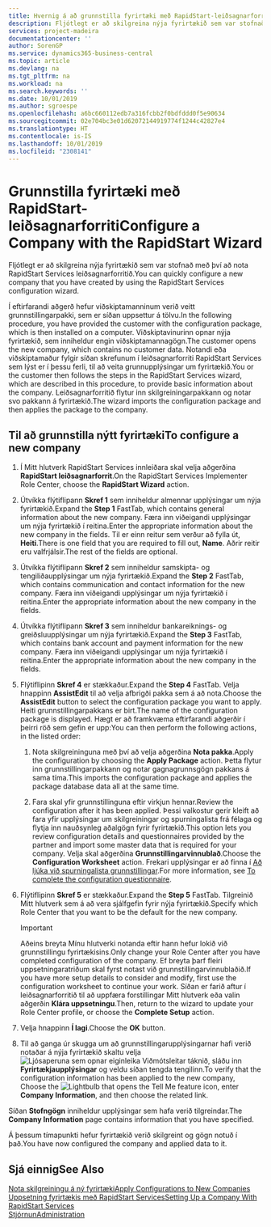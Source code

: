 ```yaml
---
title: Hvernig á að grunnstilla fyrirtæki með RapidStart-leiðsagnarforriti | Microsoft Docs
description: Fljótlegt er að skilgreina nýja fyrirtækið sem var stofnað með því að nota RapidStart Services leiðsagnarforritið.
services: project-madeira
documentationcenter: ''
author: SorenGP
ms.service: dynamics365-business-central
ms.topic: article
ms.devlang: na
ms.tgt_pltfrm: na
ms.workload: na
ms.search.keywords: ''
ms.date: 10/01/2019
ms.author: sgroespe
ms.openlocfilehash: a6bc660112edb7a316fcbb2f0bdfddd0f5e90634
ms.sourcegitcommit: 02e704bc3e01d62072144919774f1244c42827e4
ms.translationtype: HT
ms.contentlocale: is-IS
ms.lasthandoff: 10/01/2019
ms.locfileid: "2308141"
---
```

# <a name="configure-a-company-with-the-rapidstart-wizard"></a><span data-ttu-id="46d42-103">Grunnstilla fyrirtæki með RapidStart-leiðsagnarforriti</span><span class="sxs-lookup"><span data-stu-id="46d42-103">Configure a Company with the RapidStart Wizard</span></span>
<span data-ttu-id="46d42-104">Fljótlegt er að skilgreina nýja fyrirtækið sem var stofnað með því að nota RapidStart Services leiðsagnarforritið.</span><span class="sxs-lookup"><span data-stu-id="46d42-104">You can quickly configure a new company that you have created by using the RapidStart Services configuration wizard.</span></span>

<span data-ttu-id="46d42-105">Í eftirfarandi aðgerð hefur viðskiptamanninum verið veitt grunnstillingarpakki, sem er síðan uppsettur á tölvu.</span><span class="sxs-lookup"><span data-stu-id="46d42-105">In the following procedure, you have provided the customer with the configuration package, which is then installed on a computer.</span></span> <span data-ttu-id="46d42-106">Viðskiptavinurinn opnar nýja fyrirtækið, sem inniheldur engin viðskiptamannagögn.</span><span class="sxs-lookup"><span data-stu-id="46d42-106">The customer opens the new company, which contains no customer data.</span></span> <span data-ttu-id="46d42-107">Notandi eða viðskiptamaður fylgir síðan skrefunum í leiðsagnarforriti RapidStart Services sem lýst er í þessu ferli, til að veita grunnupplýsingar um fyrirtækið.</span><span class="sxs-lookup"><span data-stu-id="46d42-107">You or the customer then follows the steps in the RapidStart Services wizard, which are described in this procedure, to provide basic information about the company.</span></span> <span data-ttu-id="46d42-108">Leiðsagnarforritið flytur inn skilgreiningarpakkann og notar svo pakkann á fyrirtækið.</span><span class="sxs-lookup"><span data-stu-id="46d42-108">The wizard imports the configuration package and then applies the package to the company.</span></span>  

## <a name="to-configure-a-new-company"></a><span data-ttu-id="46d42-109">Til að grunnstilla nýtt fyrirtæki</span><span class="sxs-lookup"><span data-stu-id="46d42-109">To configure a new company</span></span>  
1. <span data-ttu-id="46d42-110">Í Mitt hlutverk RapidStart Services innleiðara skal velja aðgerðina **RapidStart leiðsagnarforrit**.</span><span class="sxs-lookup"><span data-stu-id="46d42-110">On the RapidStart Services Implementer Role Center, choose the **RapidStart Wizard** action.</span></span>  
2. <span data-ttu-id="46d42-111">Útvíkka flýtiflipann **Skref 1** sem inniheldur almennar upplýsingar um nýja fyrirtækið.</span><span class="sxs-lookup"><span data-stu-id="46d42-111">Expand the **Step 1** FastTab, which contains general information about the new company.</span></span> <span data-ttu-id="46d42-112">Færa inn viðeigandi upplýsingar um nýja fyrirtækið í reitina.</span><span class="sxs-lookup"><span data-stu-id="46d42-112">Enter the appropriate information about the new company in the fields.</span></span> <span data-ttu-id="46d42-113">Til er einn reitur sem verður að fylla út, **Heiti**.</span><span class="sxs-lookup"><span data-stu-id="46d42-113">There is one field that you are required to fill out, **Name**.</span></span> <span data-ttu-id="46d42-114">Aðrir reitir eru valfrjálsir.</span><span class="sxs-lookup"><span data-stu-id="46d42-114">The rest of the fields are optional.</span></span>  
3. <span data-ttu-id="46d42-115">Útvíkka flýtiflipann **Skref 2** sem inniheldur samskipta- og tengiliðaupplýsingar um nýja fyrirtækið.</span><span class="sxs-lookup"><span data-stu-id="46d42-115">Expand the **Step 2** FastTab, which contains communication and contact information for the new company.</span></span> <span data-ttu-id="46d42-116">Færa inn viðeigandi upplýsingar um nýja fyrirtækið í reitina.</span><span class="sxs-lookup"><span data-stu-id="46d42-116">Enter the appropriate information about the new company in the fields.</span></span>
4. <span data-ttu-id="46d42-117">Útvíkka flýtiflipann **Skref 3** sem inniheldur bankareiknings- og greiðsluupplýsingar um nýja fyrirtækið.</span><span class="sxs-lookup"><span data-stu-id="46d42-117">Expand the **Step 3** FastTab, which contains bank account and payment information for the new company.</span></span> <span data-ttu-id="46d42-118">Færa inn viðeigandi upplýsingar um nýja fyrirtækið í reitina.</span><span class="sxs-lookup"><span data-stu-id="46d42-118">Enter the appropriate information about the new company in the fields.</span></span>  
5. <span data-ttu-id="46d42-119">Flýtiflipinn **Skref 4** er stækkaður.</span><span class="sxs-lookup"><span data-stu-id="46d42-119">Expand the **Step 4** FastTab.</span></span> <span data-ttu-id="46d42-120">Velja hnappinn **AssistEdit** til að velja afbrigði pakka sem á að nota.</span><span class="sxs-lookup"><span data-stu-id="46d42-120">Choose the **AssistEdit** button to select the configuration package you want to apply.</span></span> <span data-ttu-id="46d42-121">Heiti grunnstillingarpakkans er birt.</span><span class="sxs-lookup"><span data-stu-id="46d42-121">The name of the configuration package is displayed.</span></span> <span data-ttu-id="46d42-122">Hægt er að framkvæma eftirfarandi aðgerðir í þeirri röð sem gefin er upp:</span><span class="sxs-lookup"><span data-stu-id="46d42-122">You can then perform the following actions, in the listed order:</span></span>  

    1. <span data-ttu-id="46d42-123">Nota skilgreininguna með því að velja aðgerðina **Nota pakka**.</span><span class="sxs-lookup"><span data-stu-id="46d42-123">Apply the configuration by choosing the **Apply Package** action.</span></span> <span data-ttu-id="46d42-124">Þetta flytur inn grunnstillingarpakkann og notar gagnagrunnsgögn pakkans á sama tíma.</span><span class="sxs-lookup"><span data-stu-id="46d42-124">This imports the configuration package and applies the package database data all at the same time.</span></span>  

    2. <span data-ttu-id="46d42-125">Fara skal yfir grunnstillinguna eftir virkjun hennar.</span><span class="sxs-lookup"><span data-stu-id="46d42-125">Review the configuration after it has been applied.</span></span> <span data-ttu-id="46d42-126">Þessi valkostur gerir kleift að fara yfir upplýsingar um skilgreiningar og spurningalista frá félaga og flytja inn nauðsynleg aðalgögn fyrir fyrirtækið.</span><span class="sxs-lookup"><span data-stu-id="46d42-126">This option lets you review configuration details and questionnaires provided by the partner and import some master data that is required for your company.</span></span> <span data-ttu-id="46d42-127">Velja skal aðgerðina **Grunnstillingarvinnublað**.</span><span class="sxs-lookup"><span data-stu-id="46d42-127">Choose the **Configuration Worksheet** action.</span></span> <span data-ttu-id="46d42-128">Frekari upplýsingar er að finna í [Að ljúka við spurningalista grunnstillingar](admin-gather-customer-setup-values.md#to-complete-the-configuration-questionnaire).</span><span class="sxs-lookup"><span data-stu-id="46d42-128">For more information, see [To complete the configuration questionnaire](admin-gather-customer-setup-values.md#to-complete-the-configuration-questionnaire).</span></span>  

6. <span data-ttu-id="46d42-129">Flýtiflipinn **Skref 5** er stækkaður.</span><span class="sxs-lookup"><span data-stu-id="46d42-129">Expand the **Step 5** FastTab.</span></span> <span data-ttu-id="46d42-130">Tilgreinið Mitt hlutverk sem á að vera sjálfgefin fyrir nýja fyrirtækið.</span><span class="sxs-lookup"><span data-stu-id="46d42-130">Specify which Role Center that you want to be the default for the new company.</span></span>  

    > [!IMPORTANT]  
    >  <span data-ttu-id="46d42-131">Aðeins breyta Mínu hlutverki notanda eftir hann hefur lokið við grunnstillingu fyrirtækisins.</span><span class="sxs-lookup"><span data-stu-id="46d42-131">Only change your Role Center after you have completed configuration of the company.</span></span> <span data-ttu-id="46d42-132">Ef breyta þarf fleiri uppsetningaratriðum skal fyrst notast við grunnstillingarvinnublaðið.</span><span class="sxs-lookup"><span data-stu-id="46d42-132">If you have more setup details to consider and modify, first use the configuration worksheet to continue your work.</span></span> <span data-ttu-id="46d42-133">Síðan er farið aftur í leiðsagnarforritið til að uppfæra forstillingar Mitt hlutverk eða valin aðgerðin **Klára uppsetningu**.</span><span class="sxs-lookup"><span data-stu-id="46d42-133">Then, return to the wizard to update your Role Center profile, or choose the **Complete Setup** action.</span></span>

7. <span data-ttu-id="46d42-134">Velja hnappinn **Í lagi**.</span><span class="sxs-lookup"><span data-stu-id="46d42-134">Choose the **OK** button.</span></span>  
8. <span data-ttu-id="46d42-135">Til að ganga úr skugga um að grunnstillingarupplýsingarnar hafi verið notaðar á nýja fyrirtækið skaltu velja ![Ljósaperuna sem opnar eiginleika Viðmótsleitar](media/ui-search/search_small.png "Segðu mér hvað þú vilt gera") táknið, sláðu inn **Fyrirtækjaupplýsingar** og veldu síðan tengda tengilinn.</span><span class="sxs-lookup"><span data-stu-id="46d42-135">To verify that the configuration information has been applied to the new company, Choose the ![Lightbulb that opens the Tell Me feature](media/ui-search/search_small.png "Tell me what you want to do") icon, enter **Company Information**, and then choose the related link.</span></span>

<span data-ttu-id="46d42-136">Síðan **Stofngögn** inniheldur upplýsingar sem hafa verið tilgreindar.</span><span class="sxs-lookup"><span data-stu-id="46d42-136">The **Company Information** page contains information that you have specified.</span></span>   

<span data-ttu-id="46d42-137">Á þessum tímapunkti hefur fyrirtækið verið skilgreint og gögn notuð í það.</span><span class="sxs-lookup"><span data-stu-id="46d42-137">You have now configured the company and applied data to it.</span></span>  

## <a name="see-also"></a><span data-ttu-id="46d42-138">Sjá einnig</span><span class="sxs-lookup"><span data-stu-id="46d42-138">See Also</span></span>  
[<span data-ttu-id="46d42-139">Nota skilgreiningu á ný fyrirtæki</span><span class="sxs-lookup"><span data-stu-id="46d42-139">Apply Configurations to New Companies</span></span>](admin-apply-configuration-to-new-companies.md)  
[<span data-ttu-id="46d42-140">Uppsetning fyrirtækis með RapidStart Services</span><span class="sxs-lookup"><span data-stu-id="46d42-140">Setting Up a Company With RapidStart Services</span></span>](admin-set-up-a-company-with-rapidstart.md)  
[<span data-ttu-id="46d42-141">Stjórnun</span><span class="sxs-lookup"><span data-stu-id="46d42-141">Administration</span></span>](admin-setup-and-administration.md)
